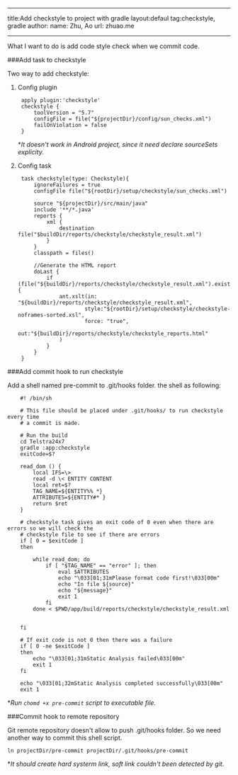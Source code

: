 ---
  title:Add checkstyle to project with gradle
  layout:defaul
  tag:checkstyle, gradle
  author:
    name: Zhu, Ao
    url: zhuao.me
	
----

What I want to do is add code style check when we commit code.

###Add task to checkstyle

Two way to add checkstyle:

1. Config plugin

		apply plugin:'checkstyle'
		checkstyle {
    		toolVersion = "5.7"
	    	configFile = file("${projectDir}/config/sun_checks.xml")
	    	failOnViolation = false
		}
	
	**It doesn't work in Android project, since it need declare sourceSets explicity.*
	
2. Config task

        task checkstyle(type: Checkstyle){
            ignoreFailures = true
            configFile file("${rootDir}/setup/checkstyle/sun_checks.xml")
        
            source "${projectDir}/src/main/java"
            include '**/*.java'
            reports {
                xml {
                    destination file("$buildDir/reports/checkstyle/checkstyle_result.xml")
                }
            }
            classpath = files()
        	
        	//Generate the HTML report
            doLast {
                if (file("${buildDir}/reports/checkstyle/checkstyle_result.xml").exists()) {
                    ant.xslt(in: "${buildDir}/reports/checkstyle/checkstyle_result.xml",
                            style:"${rootDir}/setup/checkstyle/checkstyle-noframes-sorted.xsl",
                            force: "true",
                            out:"${buildDir}/reports/checkstyle/checkstyle_reports.html"
                    )
                }
            }
        }   

###Add commit hook to run checkstyle

Add a shell named pre-commit to .git/hooks folder. the shell as following:

        #! /bin/sh
        
        # This file should be placed under .git/hooks/ to run checkstyle every time
        # a commit is made.
        
        # Run the build
        cd Telstra24x7
        gradle :app:checkstyle
        exitCode=$?
        
        read_dom () {
            local IFS=\>
            read -d \< ENTITY CONTENT
            local ret=$?
            TAG_NAME=${ENTITY%% *}
            ATTRIBUTES=${ENTITY#* }
            return $ret
        }
        
        # checkstyle task gives an exit code of 0 even when there are errors so we will check the
        # checkstyle file to see if there are errors
        if [ 0 = $exitCode ]
        then
        
            while read_dom; do
                if [ "$TAG_NAME" == "error" ]; then
                    eval $ATTRIBUTES
                    echo "\033[01;31mPlease format code first!\033[00m"
                    echo "In file ${source}"
                    echo "${message}"
                    exit 1
                fi
            done < $PWD/app/build/reports/checkstyle/checkstyle_result.xml
        
        
        fi
        
        # If exit code is not 0 then there was a failure
        if [ 0 -ne $exitCode ]
        then
            echo "\033[01;31mStatic Analysis failed\033[00m"
            exit 1
        fi
        
        echo "\033[01;32mStatic Analysis completed successfully\033[00m"
        exit 1
        
 
 **Run `chomd +x pre-commit` script to executable file.*
        
###Commit hook to remote repository

Git remote repository doesn't allow to push .git/hooks folder. So we need another way to commit this shell script.

`ln projectDir/pre-commit projectDir/.git/hooks/pre-commit`

**It should create hard systerm link, soft link couldn't been detected by git.*